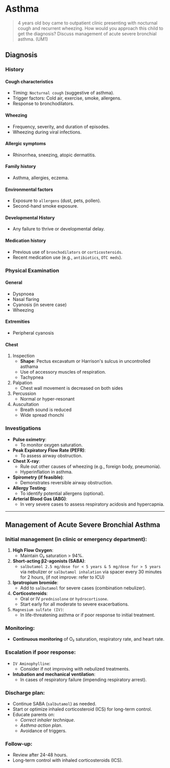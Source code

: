 # Asthma

> 4 years old boy came to outpatient clinic presenting with nocturnal cough and recurrent wheezing. How would you approach this child to get the diagnosis? Discuss management of acute severe bronchial asthma. (UM1)

## Diagnosis

### History

#### Cough characteristics

- Timing: `Nocturnal cough` (suggestive of asthma).
- Trigger factors: Cold air, exercise, smoke, allergens.
- Response to bronchodilators.

#### Wheezing

- Frequency, severity, and duration of episodes.
- Wheezing during viral infections.

#### Allergic symptoms

- Rhinorrhea, sneezing, atopic dermatitis.

#### Family history

- Asthma, allergies, eczema.

#### Environmental factors

- Exposure to `allergens` (dust, pets, pollen).
- Second-hand smoke exposure.

#### Developmental History

- Any failure to thrive or developmental delay.

#### Medication history

- Previous use of `bronchodilators` or `corticosteroids`.
- Recent medication use (e.g., `antibiotics`, `OTC meds`).

### Physical Examination

#### General

- Dyspnoea
- Nasal flaring
- Cyanosis (in severe case)
- Wheezing

#### Extremities

- Peripheral cyanosis

#### Chest

1. Inspection
   - **Shape**: Pectus excavatum or Harrison's sulcus in uncontrolled asthama
   - Use of accessory muscles of respiration.
   - Tachypnea
1. Palpation
   - Chest wall movement is decreased on both sides
1. Percussion
   - Normal or hyper-resonant
1. Auscultation
   - Breath sound is reduced
   - Wide spread rhonchi

### Investigations

- **Pulse oximetry**:
  - To monitor oxygen saturation.
- **Peak Expiratory Flow Rate (PEFR)**:
  - To assess airway obstruction.
- **Chest X-ray**:
  - Rule out other causes of wheezing (e.g., foreign body, pneumonia).
  - Hyperinflation in asthma.
- **Spirometry (if feasible)**:
  - Demonstrates reversible airway obstruction.
- **Allergy Testing**:
  - To identify potential allergens (optional).
- **Arterial Blood Gas (ABG)**:
  - In very severe cases to assess respiratory acidosis and hypercapnia.

---

## Management of Acute Severe Bronchial Asthma

### Initial management (in clinic or emergency department):

1. **High Flow Oxygen**:
   - Maintain O₂ saturation > 94%.
2. **Short-acting β2-agonists (SABA)**:
   - `salbutamol 2.5 mg/dose for < 5 years & 5 mg/dose for > 5 years` via nebulizer or `salbutamol inhalation` via spacer every 30 minutes for 2 hours, (if not improve: refer to ICU)
3. **Ipratropium bromide**:
   - Add to `salbutamol` for severe cases (combination nebulizer).
4. **Corticosteroids**:
   - Oral or IV `prednisolone` or `hydrocortisone`.
   - Start early for all moderate to severe exacerbations.
5. `Magnesium sulfate (IV)`:
   - In life-threatening asthma or if poor response to initial treatment.

### Monitoring:

- **Continuous monitoring** of O₂ saturation, respiratory rate, and heart rate.

### Escalation if poor response:

- `IV Aminophylline`:
  - Consider if not improving with nebulized treatments.
- **Intubation and mechanical ventilation**:
  - In cases of respiratory failure (impending respiratory arrest).

### Discharge plan:

- Continue SABA (`salbutamol`) as needed.
- Start or optimize inhaled corticosteroid (ICS) for long-term control.
- Educate parents on:
  - _Correct inhaler technique_.
  - _Asthma action plan_.
  - Avoidance of triggers.

### Follow-up:

- Review after 24-48 hours.
- Long-term control with inhaled corticosteroids (ICS).
